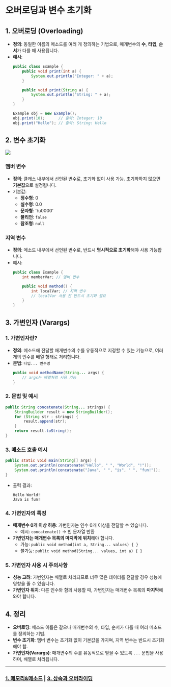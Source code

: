 # 오버로딩과 변수 초기화

## 1. 오버로딩 (Overloading)

- **정의**: 동일한 이름의 메소드를 여러 개 정의하는 기법으로, 매개변수의 **수**, **타입**, **순서**가 다를 때 사용됩니다.
- **예시**:
  ```java
  public class Example {
      public void print(int a) {
          System.out.println("Integer: " + a);
      }

      public void print(String a) {
          System.out.println("String: " + a);
      }
  }

  Example obj = new Example();
  obj.print(10);      // 출력: Integer: 10
  obj.print("Hello"); // 출력: String: Hello
  ```

## 2. 변수 초기화
![](https://i.ibb.co/c32RvPQ/img.png)
### 멤버 변수
- **정의**: 클래스 내부에서 선언된 변수로, 초기화 없이 사용 가능. 초기화하지 않으면 **기본값**으로 설정됩니다.
- 기본값:
    - **정수형**: 0
    - **실수형**: 0.0
    - **문자형**: '\u0000'
    - **불리언**: `false`
    - **참조형**: `null`

### 지역 변수
- **정의**: 메소드 내부에서 선언된 변수로, 반드시 **명시적으로 초기화**해야 사용 가능합니다.
- 예시:
  ```java
  public class Example {
      int memberVar; // 멤버 변수

      public void method() {
          int localVar; // 지역 변수
          // localVar 사용 전 반드시 초기화 필요
      }
  }
  ```

## 3. 가변인자 (Varargs)

### 1. **가변인자란?**
- **정의**: 메소드에 전달할 매개변수의 수를 유동적으로 지정할 수 있는 기능으로, 여러 개의 인수를 배열 형태로 처리합니다.
- **문법**: `타입... 변수명`
  ```java
  public void methodName(String... args) {
      // args는 배열처럼 사용 가능
  }
  ```

### 2. **문법 및 예시**
```java
public String concatenate(String... strings) {
    StringBuilder result = new StringBuilder();
    for (String str : strings) {
        result.append(str);
    }
    return result.toString();
}
```

### 3. **메소드 호출 예시**
```java
public static void main(String[] args) {
    System.out.println(concatenate("Hello", " ", "World", "!"));
    System.out.println(concatenate("Java", " ", "is", " ", "fun!"));
}
```

- 출력 결과:
  ```
  Hello World!
  Java is fun!
  ```

### 4. **가변인자의 특징**
- **매개변수 0개 이상 허용**: 가변인자는 인수 0개 이상을 전달할 수 있습니다.
    - 예시: `concatenate()` → 빈 문자열 반환
- **가변인자는 매개변수 목록의 마지막에 위치**해야 합니다.
    - 가능: `public void method(int a, String... values) { }`
    - 불가능: `public void method(String... values, int a) { }`

### 5. **가변인자 사용 시 주의사항**
- **성능 고려**: 가변인자는 배열로 처리되므로 너무 많은 데이터를 전달할 경우 성능에 영향을 줄 수 있습니다.
- **가변인자 위치**: 다른 인수와 함께 사용할 때, 가변인자는 매개변수 목록의 **마지막**에 와야 합니다.

## 4. 정리

- **오버로딩**: 메소드 이름은 같으나 매개변수의 수, 타입, 순서가 다를 때 여러 메소드를 정의하는 기법.
- **변수 초기화**: 멤버 변수는 초기화 없이 기본값을 가지며, 지역 변수는 반드시 초기화해야 함.
- **가변인자(Varargs)**: 매개변수의 수를 유동적으로 받을 수 있도록 `...` 문법을 사용하며, 배열로 처리됩니다.

---

### [1. 메모리&메소드](./1.%20메모리&메소드.md) | [3. 상속과 오버라이딩](./3.%20상속과%20오버라이딩.md)